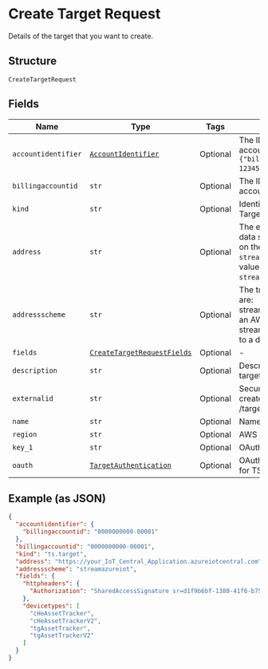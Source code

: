 
# Create Target Request

Details of the target that you want to create.

## Structure

`CreateTargetRequest`

## Fields

| Name | Type | Tags | Description |
|  --- | --- | --- | --- |
| `accountidentifier` | [`AccountIdentifier`](../../doc/models/account-identifier.md) | Optional | The ID of the authenticating billing account, in the format `{"billingaccountid":"1234567890-12345"}`. |
| `billingaccountid` | `str` | Optional | The ID of the authenticating billing account. |
| `kind` | `str` | Optional | Identifies the resource kind. Targets are ts.target. |
| `address` | `str` | Optional | The endpoint for notifications or data streams. The format depends on the selected `addressscheme`.<br />`streamrest` requires a `host:port` value <br />`streamawsiot` requres a valid ARN. |
| `addressscheme` | `str` | Optional | The transport format. Valid values are: <br />streamawsiot - streamed data to an AWS account <br />streamrest - streamed REST data to a defined endpoint. |
| `fields` | [`CreateTargetRequestFields`](../../doc/models/create-target-request-fields.md) | Optional | - |
| `description` | `str` | Optional | Descriptive information about the target. |
| `externalid` | `str` | Optional | Security identification string created by a POST /targets/actions/newextid request. |
| `name` | `str` | Optional | Name of the target. |
| `region` | `str` | Optional | AWS region value. |
| `key_1` | `str` | Optional | OAuth 2.0 bearer token. |
| `oauth` | [`TargetAuthentication`](../../doc/models/target-authentication.md) | Optional | OAuth 2 token and refresh token for TS to stream events to Target. |

## Example (as JSON)

```json
{
  "accountidentifier": {
    "billingaccountid": "0000000000-00001"
  },
  "billingaccountid": "0000000000-00001",
  "kind": "ts.target",
  "address": "https://your_IoT_Central_Application.azureiotcentral.com",
  "addressscheme": "streamazureiot",
  "fields": {
    "httpheaders": {
      "Authorization": "SharedAccessSignature sr=d1f9b6bf-1380-41f6-b757-d9805e48392b&sig=EF5tnXClw3MWkb84OkIOUhMH%2FaS1DRD2nXT69QR8RD8%3D&skn=TSCCtoken&se=1648827260410"
    },
    "devicetypes": [
      "cHeAssetTracker",
      "cHeAssetTrackerV2",
      "tgAssetTracker",
      "tgAssetTrackerV2"
    ]
  }
}
```

